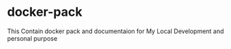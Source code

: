 # docker-pack
This Contain docker pack and documentaion for My Local Development and personal purpose
